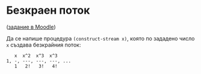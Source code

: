 Безкраен поток
==============
([задание в Moodle](https://learn.fmi.uni-sofia.bg/mod/assign/view.php?id=78254))

Да се напише процедура `(construct-stream x)`, която по зададено число `x` създава безкрайния поток:
```
   x  x^2  x^3  x^3
1, -, ---, ---, ---, ...
   1   2!   3!   4!
```
